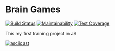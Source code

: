 # Brain Games
[![Build Status](https://travis-ci.org/Simp-lexx/project-lvl1-s404.svg?branch=master)](https://travis-ci.org/Simp-lexx/project-lvl1-s404)
[![Maintainability](https://api.codeclimate.com/v1/badges/efad258fa681377c3102/maintainability)](https://codeclimate.com/github/Simp-lexx/project-lvl1-s404/maintainability)
[![Test Coverage](https://api.codeclimate.com/v1/badges/efad258fa681377c3102/test_coverage)](https://codeclimate.com/github/Simp-lexx/project-lvl1-s404/test_coverage)

This my first training project in JS

[![asciicast](https://asciinema.org/a/xCbXv35vJId2Ts67gtoeeG9p4.svg)](https://asciinema.org/a/xCbXv35vJId2Ts67gtoeeG9p4)
